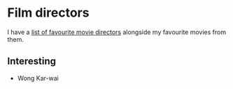 # Film directors
I have a [list of favourite movie directors](https://letterboxd.com/nikitavoloboev/list/favourite-directors/) alongside my favourite movies from them.

## Interesting
- Wong Kar-wai